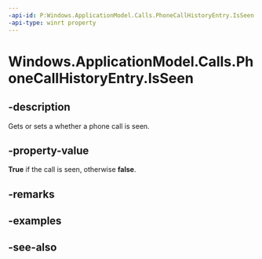 ----api-id: P:Windows.ApplicationModel.Calls.PhoneCallHistoryEntry.IsSeen
-api-type: winrt property
---<!-- Property syntaxpublic bool IsSeen { get;  set; }--># Windows.ApplicationModel.Calls.PhoneCallHistoryEntry.IsSeen## -descriptionGets or sets a whether a phone call is seen.## -property-value**True** if the call is seen, otherwise **false**.## -remarks## -examples## -see-also